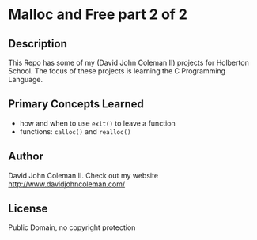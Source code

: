 # Malloc and Free part 2 of 2

## Description

This Repo has some of my (David John Coleman II) projects for Holberton School.
The focus of these projects is learning the C Programming Language.

## Primary Concepts Learned

* how and when to use ``exit()`` to leave a function
* functions: ``calloc()`` and ``realloc()``

## Author

David John Coleman II.	Check out my website http://www.davidjohncoleman.com/

## License

Public Domain, no copyright protection